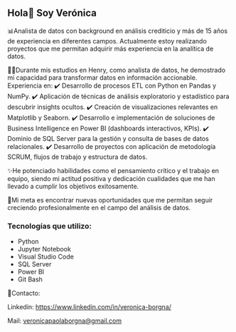 ## Hola👋 Soy Verónica

📊Analista de datos con background en análisis crediticio y más de 15 años de experiencia en diferentes campos. Actualmente estoy realizando proyectos que me permitan adquirir más experiencia en la analítica de datos.

👩‍💻Durante mis estudios en Henry, como analista de datos, he demostrado mi capacidad para transformar datos en información accionable. 
Experiencia en:
 ✔️ Desarrollo de procesos ETL con Python en Pandas y NumPy.
 ✔️ Aplicación de técnicas de análisis exploratorio y estadístico para descubrir insights ocultos. 
 ✔️ Creación de visualizaciones relevantes en Matplotlib y Seaborn. 
 ✔️ Desarrollo e implementación de soluciones de Business Intelligence en Power BI (dashboards interactivos, KPIs). 
 ✔️ Dominio de SQL Server para la gestión y consulta de bases de datos relacionales. 
 ✔️ Desarrollo de proyectos con aplicación de metodología SCRUM, flujos de trabajo y estructura de datos. 

✨️He potenciado habilidades como el pensamiento crítico y el trabajo en equipo, siendo mi actitud positiva y dedicación cualidades que me han llevado a cumplir los objetivos exitosamente.

🔎Mi meta es encontrar nuevas oportunidades que me permitan seguir creciendo profesionalmente en el campo del análisis de datos.

### Tecnologías que utilizo:
- Python
- Jupyter Notebook
- Visual Studio Code
- SQL Server
- Power BI
- Git Bash

📧Contacto:

Linkedin: https://www.linkedin.com/in/veronica-borgna/

Mail: veronicapaolaborgna@gmail.com
